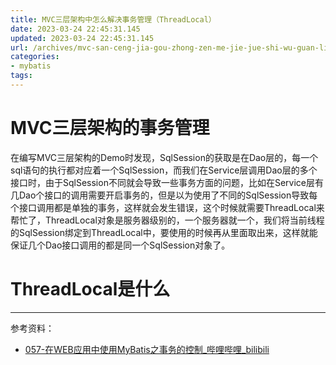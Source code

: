 ```yaml
---
title: MVC三层架构中怎么解决事务管理（ThreadLocal）
date: 2023-03-24 22:45:31.145
updated: 2023-03-24 22:45:31.145
url: /archives/mvc-san-ceng-jia-gou-zhong-zen-me-jie-jue-shi-wu-guan-li-threadlocal
categories: 
- mybatis
tags: 
---
```


# MVC三层架构的事务管理

在编写MVC三层架构的Demo时发现，SqlSession的获取是在Dao层的，每一个sql语句的执行都对应着一个SqlSession，而我们在Service层调用Dao层的多个接口时，由于SqlSession不同就会导致一些事务方面的问题，比如在Service层有几Dao个接口的调用需要开启事务的，但是以为使用了不同的SqlSession导致每个接口调用都是单独的事务，这样就会发生错误，这个时候就需要ThreadLocal来帮忙了，ThreadLocal对象是服务器级别的，一个服务器就一个，我们将当前线程的SqlSession绑定到ThreadLocal中，要使用的时候再从里面取出来，这样就能保证几个Dao接口调用的都是同一个SqlSession对象了。

# ThreadLocal是什么

---

参考资料：

- [057-在WEB应用中使用MyBatis之事务的控制_哔哩哔哩_bilibili](https://www.bilibili.com/video/BV1JP4y1Z73S?p=57&vd_source=3b9bc9314c9590a1d18a84ef490fb982)